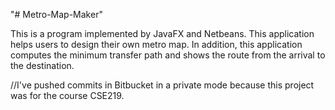 "# Metro-Map-Maker" 

This is a program implemented by JavaFX and Netbeans.
This application helps users to design their own metro map. In addition, this application computes the minimum transfer path and shows the route from the arrival to the destination.

//I've pushed commits in Bitbucket in a private mode because this project was for the course CSE219. 
